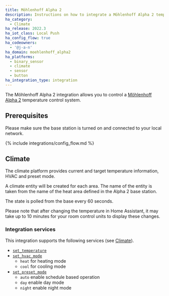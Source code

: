 ```yaml
---
title: Möhlenhoff Alpha 2
description: Instructions on how to integrate a Möhlenhoff Alpha 2 temperature control system into Home Assistant.
ha_category:
  - Climate
ha_release: 2022.3
ha_iot_class: Local Push
ha_config_flow: true
ha_codeowners:
  - '@j-a-n'
ha_domain: moehlenhoff_alpha2
ha_platforms:
  - binary_sensor
  - climate
  - sensor
  - button
ha_integration_type: integration
---
```


The Möhlenhoff Alpha 2 integration allows you to control a
[Möhlenhoff Alpha 2](https://www.moehlenhoff.de/en/products/room-by-room-control/oem-alpha-2-system)
temperature control system.

## Prerequisites

Please make sure the base station is turned on and connected to your local network.


{% include integrations/config_flow.md %}

## Climate

The  climate platform provides current and target temperature information,
HVAC and preset mode.

A climate entity will be created for each area. The name of the entity is
taken from the name of the heat area defined in the Alpha 2 base station.

The state is polled from the base every 60 seconds.

Please note that after changing the temperature in Home Assistant,
it may take up to 10 minutes for your room control units to display these
changes.

### Integration services

This integration supports the following services (see [Climate](/integrations/climate/)).

- [`set_temperature`](/integrations/climate/#service-climateset_temperature)
- [`set_hvac_mode`](/integrations/climate/#service-climateset_hvac_mode)
  - `heat` for heating mode
  - `cool` for cooling mode
- [`set_preset_mode`](/integrations/climate/#service-climateset_preset_mode)
  - `auto` enable schedule based operation
  - `day` enable day mode
  - `night` enable night mode
